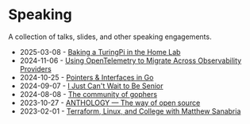 # Speaking

A collection of talks, slides, and other speaking engagements.

- 2025-03-08 - [Baking a TuringPi in the Home Lab](2025/baking-a-turingpi-in-the-home-lab)
- 2024-11-06 - [Using OpenTelemetry to Migrate Across Observability Providers](2024/using-opentelemetry-to-migrate-across-observability-providers)
- 2024-10-25 - [Pointers & Interfaces in Go](2024/pointers-and-interfaces-in-go)
- 2024-09-07 - [I Just Can't Wait to Be Senior](2024/i-just-cant-wait-to-be-senior)
- 2024-08-08 - [The community of gophers](2024/the-community-of-gophers)
- 2023-10-27 - [ANTHOLOGY — The way of open source](2023/anthology-the-way-of-open-source)
- 2023-02-01 - [Terraform, Linux, and College with Matthew Sanabria](2023/terraform-linux-college)
